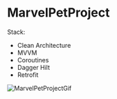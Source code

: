 # MarvelPetProject

Stack:
 - Clean Architecture
 - MVVM
 - Coroutines
 - Dagger Hilt
 - Retrofit
 
![MarvelPetProjectGif](https://user-images.githubusercontent.com/104274879/217817974-5ddd49ca-f92f-425d-b0f6-f5b5924d9dc5.gif)
